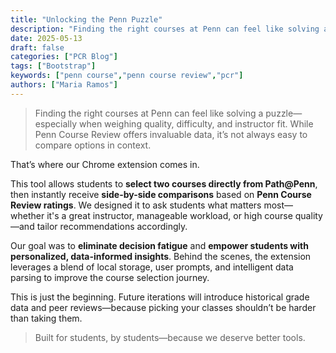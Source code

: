 ```yaml
---
title: "Unlocking the Penn Puzzle"
description: "Finding the right courses at Penn can feel like solving a puzzle"
date: 2025-05-13
draft: false
categories: ["PCR Blog"]
tags: ["Bootstrap"]
keywords: ["penn course","penn course review","pcr"]
authors: ["Maria Ramos"]
---
```


> Finding the right courses at Penn can feel like solving a puzzle—especially when weighing quality, difficulty, and instructor fit. While Penn Course Review offers invaluable data, it’s not always easy to compare options in context.

That’s where our Chrome extension comes in.

This tool allows students to **select two courses directly from Path@Penn**, then instantly receive **side-by-side comparisons** based on **Penn Course Review ratings**. We designed it to ask students what matters most—whether it's a great instructor, manageable workload, or high course quality—and tailor recommendations accordingly.

Our goal was to **eliminate decision fatigue** and **empower students with personalized, data-informed insights**. Behind the scenes, the extension leverages a blend of local storage, user prompts, and intelligent data parsing to improve the course selection journey.

This is just the beginning. Future iterations will introduce historical grade data and peer reviews—because picking your classes shouldn’t be harder than taking them.

> Built for students, by students—because we deserve better tools.
